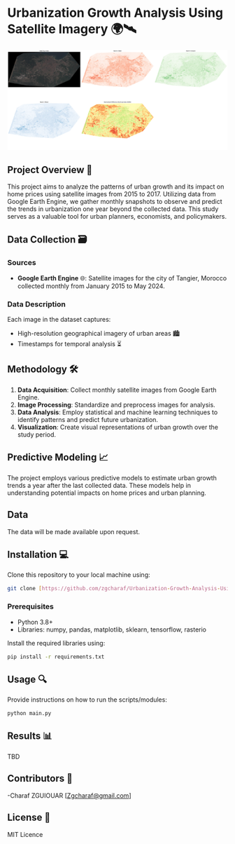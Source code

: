 
# Urbanization Growth Analysis Using Satellite Imagery 🌍🛰️
![Urban Growth Analysis](Header_1.png)

## Project Overview 📌

This project aims to analyze the patterns of urban growth and its impact on home prices using satellite images from 2015 to 2017. Utilizing data from Google Earth Engine, we gather monthly snapshots to observe and predict the trends in urbanization one year beyond the collected data. This study serves as a valuable tool for urban planners, economists, and policymakers.

## Data Collection 🗃️

### Sources
- **Google Earth Engine** 🌐: Satellite images for the city of Tangier, Morocco collected monthly from January 2015 to May 2024.

### Data Description
Each image in the dataset captures:
- High-resolution geographical imagery of urban areas 🏙️
- Timestamps for temporal analysis ⏳

## Methodology 🛠️

1. **Data Acquisition**: Collect monthly satellite images from Google Earth Engine.
2. **Image Processing**: Standardize and preprocess images for analysis.
3. **Data Analysis**: Employ statistical and machine learning techniques to identify patterns and predict future urbanization.
4. **Visualization**: Create visual representations of urban growth over the study period.

## Predictive Modeling 📈

The project employs various predictive models to estimate urban growth trends a year after the last collected data. These models help in understanding potential impacts on home prices and urban planning.

## Data 
The data will be made available upon request.

## Installation 💻

Clone this repository to your local machine using:
```bash
git clone [https://github.com/zgcharaf/Urbanization-Growth-Analysis-Using-Satellite-Imagery/]
```

### Prerequisites

- Python 3.8+
- Libraries: numpy, pandas, matplotlib, sklearn, tensorflow, rasterio

Install the required libraries using:
```bash
pip install -r requirements.txt
```

## Usage 🔍

Provide instructions on how to run the scripts/modules:
```bash
python main.py
```

## Results 📊
TBD

## Contributors 👥

-Charaf ZGUIOUAR [Zgcharaf@gmail.com]

## License 📜

MIT Licence
